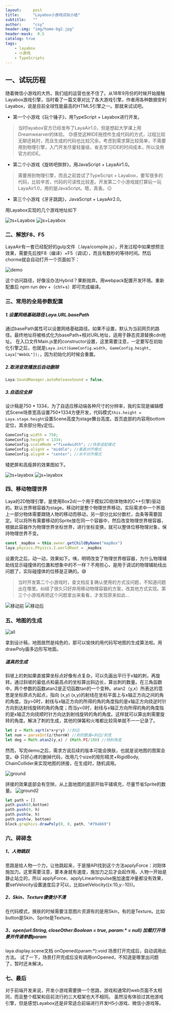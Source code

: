 ```yaml
---
layout:     post
title:      "Layabox小游戏试玩小结"
subtitle:   ""
author:     "csy"
header-img: "img/home-bg2.jpg"
header-mask:  0.5
catalog: true
tags:
    - layabox
    - 小游戏
    - TypeScripts
---
```


## 一、试玩历程

随着微信小游戏的大热，我们组的运营也坐不住了。从18年9月份的时候开始接触Layabox游戏引擎，当时看了一篇文章对比了各大游戏引擎，作者用各种数据安利Layabox，说是目前全球性能最高的HTML5引擎之一。那就来试试吧。

- 第一个小游戏《玩个锤子》，用TypeScript + Layabox进行开发。
> 当时layabox官方已经发布了LayaAir1.0，但是想起大学课上用Dreamwearver的体验。 :sweat:感觉这种IDE拖控件生成代码的方式，过程比较无聊还耗时，而且生成的代码也比较冗余。考虑到需求算比较简单，不需要用到物理引擎，入门开发尽量轻量级，省去学习IDE的时间成本，所以没用官方的IDE。

- 第二个小游戏《旋转吧胖胖》，用JavaScript + LayaAir1.0。
> 需要用到物理引擎，而且之前尝试了TypeScript + Layabox，要写很多的代码，比较辛苦，代码的可读性比较差。开发第二个小游戏就打算玩一玩LayaAir1.0，用的是JavaScript。嗯，真香。:neutral_face:

- 第三个小游戏《牙牙跳跳》，JavaScript + LayaAir2.0。

用Layabox实现的几个游戏地址如下

![ts+Layabox](/img/layabox/playHammer.png) ![js+Layabox](/img/layabox/climb.png)

### 二、解放F8、F5
LayaAir有一套已经配好的gulp文件（.laya/compile.js），开发过程中如果想预览效果，需要先后按F8（编译）+F5（调试），而且有数秒的等待时间。然后chorme就会自动打开一个页面如下：

![demo](/img/layabox/demo.png)

这个访问路径，好像没办法Hybrid？果断抛弃。用webpack配置开发环境。重新配置后 npm run dev +（ctrl+s）即可完成编译。

### 三、常用的全局参数配置

##### 1.设置网络基础路径 Laya.URL.basePath

通过basePath属性可以设置网络基础路径。如果不设置，默认为当前网页的路径。最终地址将被格式化为basePath+相对URL地址，适用于静态资源替换cdn地址。
在入口文件Main.js里的constructor设置，这里需要注意，一定要写在初始化引擎之后，也就是```Laya.init(GameConfig.width, GameConfig.height, Laya["WebGL"]);```，因为初始化的时候会重置。

##### 2.取消音效播放后自动删除
```js
Laya.SoundManager.autoReleaseSound = false;
```

##### 3.自适应全屏
设计稿是750 * 1334，为了自适应移动端各种尺寸的分辨率，我的实现是编辑模式Scene场景宽高设置750*1334方便开发，代码模式```this.height = Laya.stage.height```设置Scene高度为stage舞台高度。首页底部的内容用bottom定位，其余部分用y定位。
```js
GameConfig.width = 750;
GameConfig.height = 1334;
GameConfig.scaleMode ="fixedwidth"; //场景适配模式
GameConfig.alignV = "middle"; //垂直对齐模式
GameConfig.alignH = "center"; //水平对齐模式
```
矮肥屏和高瘦屏的效果图如下。

![ts+layabox](/img/layabox/toothJumpS.png) ![js+layabox](/img/layabox/toothJumpL.png)

### 四、移动物理世界

Laya的2D物理引擎，是使用Box2d(一个用于模拟2D刚体物体的C++引擎)驱动的。默认世界根容器为stage。移动时是整个物理世界移动，实际需求中一个界面上一部分物体需要跟随人物的移动而移动，另一部分比如分数栏，血条等需要固定。可以将所有需要移动的Sprite放在同一个容器中，然后改变物理世界根容器，根据此容器作为物理世界坐标世界，进行坐标变换，就可以整体位移物理对象，保持物理世界不变。
```js
const _mapBox = this.owner.getChildByName("mapBox")
laya.physics.Physics.I.worldRoot = _mapBox
```
设置完之后，动一动，效果如下。咦，明明改变了物理世界根容器，为什么物理辅助线显示碰撞体的位置和想象中的不一样？不用担心，是用于调试的物理辅助线出问题了，实际碰撞体的位移是正确的。:sweat_smile:
> 当时开发第二个小游戏时，查文档反复确认使用的方式没问题，不知道问题出在哪里。纠结了很久只好弃用移动物理容器的方案，改其他方式实现。第三个小游戏再把这个问题拿出来看看，才发现原来如此...

![移动前](/img/layabox/physics1.png) ![移动后](/img/layabox/physics2.png)

### 五、地图的生成

![all](/img/layabox/all.png)

拿到设计稿，地图居然是纯色的，那可以愉快的用代码写地图的生成算法啦。用drawPoly画多边形写地面。

##### 道具的生成
斜坡上的刺如果直接算坐标点好像有点复杂，可以先画出平行于x轴的刺，再旋转。通过斜坡的最低点和最高点的坐标算出斜边长，算出刺的数量。在三角函数中，两个参数的函数atan2是正切函数tan的一个变种。atan2（y,x）所表达的意思是坐标原点为起点，指向 (x,y) (x,y)的射线在坐标平面上与x轴正方向之间的角的角度。当y>0时，射线与x轴正方向的所得的角的角度指的是x轴正方向绕逆时针方向到达射线旋转的角的角度；而当y<0时，射线与x轴正方向所得的角的角度指的是x轴正方向绕顺时针方向达到射线旋转的角的角度。这样就可以算出刺需要旋转的角度。解决了刺的生成，其他的弹簧和火堆都比较简单就不一一记录了。

```js
let z = Math.sqrt(x*x+y*y) //斜边
let num = parseInt(z/thornW) //刺的数量=斜边/刺宽
let deg = Math.atan2(y,x) / (Math.PI/180) //倾斜角度
```
然而，写完demo之后，需求方说后续的版本可能会换肤，也就是说地图的图案会变。:sweat_smile: 只好心疼的删掉代码，改用几个size的矩形精灵+RigidBody, ChainCollider来实现地图的拼接，在生成时，随机调用。

![ground](/img/layabox/ground.png)

拼接的效果底部会有空隙，从上面地图的底部开始平铺填充，尽量节省Sprite的数量。
![ground2](/img/layabox/ground2.png)
```js
let path = []
path.push(0,bottom)
path.push(0, h)
path.push(w, h)
path.push(w, bottom)
block.graphics.drawPoly(0, 0, path, "#79ab69")
```

### 六、碎碎念

##### 1、人物跳跃
思路是给人物一个力，让他跳起来，于是搜API找到这个方法applyForce：对刚体施加力。这里需要注意，要本身就有速度，施加力之后才会起作用。人物一开始是静止站立的，所以
applyForce、applyLinearImpulse施加速度冲量都没有效果，要setVelocity设置速度后才可以，比如setVelocity({x:10,y:-10})。

##### 2、Skin、Texture傻傻分不清
在代码模式，换肤的时候需要注意图片资源有的是用Skin，有的是Texture。比如button是Skin、Sprite是Texture。

##### 3、open(url:String, closeOther:Boolean = true, param:* = null) 加载打开场景并传递参数param
laya.display.scene文档 onOpened(param:*):void 场景打开完成后，自动调用此方法。
试了一下，场景打开完成后没有调用onOpened，不知道是哪里出问题了，暂时还未解决。


### 七、最后
对于前端开发来说，开发小游戏需要换一个思路，游戏和通常的web页面不太相同，而且整个框架和目前流行的三大框架也大不相同。
虽然没有体验过其他游戏引擎，但是感觉Layabox还是非常适合前端进行开发H5小游戏、微信小游戏等。
